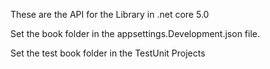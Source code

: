 These are the API for the Library in .net core 5.0

Set the book folder in the appsettings.Development.json file.

Set the test book folder in the TestUnit Projects